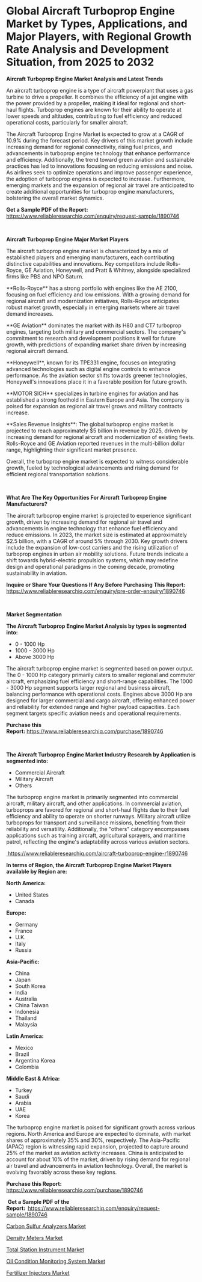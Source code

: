 <p><h1>Global Aircraft Turboprop Engine Market by Types, Applications, and Major Players, with Regional Growth Rate Analysis and Development Situation, from 2025 to 2032</h1></p><p><strong>Aircraft Turboprop Engine Market Analysis and Latest Trends</strong></p>
<p><p>An aircraft turboprop engine is a type of aircraft powerplant that uses a gas turbine to drive a propeller. It combines the efficiency of a jet engine with the power provided by a propeller, making it ideal for regional and short-haul flights. Turboprop engines are known for their ability to operate at lower speeds and altitudes, contributing to fuel efficiency and reduced operational costs, particularly for smaller aircraft.</p><p>The Aircraft Turboprop Engine Market is expected to grow at a CAGR of 10.9% during the forecast period. Key drivers of this market growth include increasing demand for regional connectivity, rising fuel prices, and advancements in turboprop engine technology that enhance performance and efficiency. Additionally, the trend toward green aviation and sustainable practices has led to innovations focusing on reducing emissions and noise. As airlines seek to optimize operations and improve passenger experience, the adoption of turboprop engines is expected to increase. Furthermore, emerging markets and the expansion of regional air travel are anticipated to create additional opportunities for turboprop engine manufacturers, bolstering the overall market dynamics.</p></p>
<p><strong>Get a Sample PDF of the Report:&nbsp;</strong> <a href="https://www.reliableresearchiq.com/enquiry/request-sample/1890746?utm_campaign=1842&utm_medium=2&utm_source=Github&utm_content=ia&utm_term=11042025&utm_id=aircraft-turboprop-engine">https://www.reliableresearchiq.com/enquiry/request-sample/1890746</a></p>
<p>&nbsp;</p>
<p><strong>Aircraft Turboprop Engine Major Market Players</strong></p>
<p><p>The aircraft turboprop engine market is characterized by a mix of established players and emerging manufacturers, each contributing distinctive capabilities and innovations. Key competitors include Rolls-Royce, GE Aviation, Honeywell, and Pratt & Whitney, alongside specialized firms like PBS and NPO Saturn.</p><p>**Rolls-Royce** has a strong portfolio with engines like the AE 2100, focusing on fuel efficiency and low emissions. With a growing demand for regional aircraft and modernization initiatives, Rolls-Royce anticipates robust market growth, especially in emerging markets where air travel demand increases.</p><p>**GE Aviation** dominates the market with its H80 and CT7 turboprop engines, targeting both military and commercial sectors. The company's commitment to research and development positions it well for future growth, with predictions of expanding market share driven by increasing regional aircraft demand.</p><p>**Honeywell**, known for its TPE331 engine, focuses on integrating advanced technologies such as digital engine controls to enhance performance. As the aviation sector shifts towards greener technologies, Honeywell's innovations place it in a favorable position for future growth.</p><p>**MOTOR SICH** specializes in turbine engines for aviation and has established a strong foothold in Eastern Europe and Asia. The company is poised for expansion as regional air travel grows and military contracts increase.</p><p>**Sales Revenue Insights**: The global turboprop engine market is projected to reach approximately $5 billion in revenue by 2025, driven by increasing demand for regional aircraft and modernization of existing fleets. Rolls-Royce and GE Aviation reported revenues in the multi-billion dollar range, highlighting their significant market presence.</p><p>Overall, the turboprop engine market is expected to witness considerable growth, fueled by technological advancements and rising demand for efficient regional transportation solutions.</p></p>
<p>&nbsp;</p>
<p><strong>What Are The Key Opportunities For Aircraft Turboprop Engine Manufacturers?</strong></p>
<p><p>The aircraft turboprop engine market is projected to experience significant growth, driven by increasing demand for regional air travel and advancements in engine technology that enhance fuel efficiency and reduce emissions. In 2023, the market size is estimated at approximately $2.5 billion, with a CAGR of around 5% through 2030. Key growth drivers include the expansion of low-cost carriers and the rising utilization of turboprop engines in urban air mobility solutions. Future trends indicate a shift towards hybrid-electric propulsion systems, which may redefine design and operational paradigms in the coming decade, promoting sustainability in aviation.</p></p>
<p><strong>Inquire or Share Your Questions If Any Before Purchasing This Report:</strong> <a href="https://www.reliableresearchiq.com/enquiry/pre-order-enquiry/1890746?utm_campaign=1842&utm_medium=2&utm_source=Github&utm_content=ia&utm_term=11042025&utm_id=aircraft-turboprop-engine">https://www.reliableresearchiq.com/enquiry/pre-order-enquiry/1890746</a></p>
<p>&nbsp;</p>
<p><strong>Market Segmentation</strong></p>
<p><strong>The Aircraft Turboprop Engine Market Analysis by types is segmented into:</strong></p>
<p><ul><li>0 - 1000 Hp</li><li>1000 - 3000 Hp</li><li>Above 3000 Hp</li></ul></p>
<p><p>The aircraft turboprop engine market is segmented based on power output. The 0 - 1000 Hp category primarily caters to smaller regional and commuter aircraft, emphasizing fuel efficiency and short-range capabilities. The 1000 - 3000 Hp segment supports larger regional and business aircraft, balancing performance with operational costs. Engines above 3000 Hp are designed for larger commercial and cargo aircraft, offering enhanced power and reliability for extended range and higher payload capacities. Each segment targets specific aviation needs and operational requirements.</p></p>
<p><strong>Purchase this Report:&nbsp;</strong><a href="https://www.reliableresearchiq.com/purchase/1890746?utm_campaign=1842&utm_medium=2&utm_source=Github&utm_content=ia&utm_term=11042025&utm_id=aircraft-turboprop-engine">https://www.reliableresearchiq.com/purchase/1890746</a></p>
<p>&nbsp;</p>
<p><strong>The Aircraft Turboprop Engine Market Industry Research by Application is segmented into:</strong></p>
<p><ul><li>Commercial Aircraft</li><li>Military Aircraft</li><li>Others</li></ul></p>
<p><p>The turboprop engine market is primarily segmented into commercial aircraft, military aircraft, and other applications. In commercial aviation, turboprops are favored for regional and short-haul flights due to their fuel efficiency and ability to operate on shorter runways. Military aircraft utilize turboprops for transport and surveillance missions, benefiting from their reliability and versatility. Additionally, the "others" category encompasses applications such as training aircraft, agricultural sprayers, and maritime patrol, reflecting the engine's adaptability across various aviation sectors.</p></p>
<p><a href="https://www.reliableresearchiq.com/aircraft-turboprop-engine-r1890746?utm_campaign=1842&utm_medium=2&utm_source=Github&utm_content=ia&utm_term=11042025&utm_id=aircraft-turboprop-engine">&nbsp;https://www.reliableresearchiq.com/aircraft-turboprop-engine-r1890746</a></p>
<p><strong>In terms of Region, the Aircraft Turboprop Engine Market Players available by Region are:</strong></p>
<p>
    <p> <strong> North America: </strong>
        <ul>
            <li>United States</li>
            <li>Canada</li>
        </ul>
        </p> 
    <p> <strong> Europe: </strong>
        <ul>
            <li>Germany</li>
            <li>France</li>
            <li>U.K.</li>
            <li>Italy</li>
            <li>Russia</li>
        </ul>
        </p> 
    <p> <strong> Asia-Pacific: </strong>
        <ul>
            <li>China</li>
            <li>Japan</li>
            <li>South Korea</li>
            <li>India</li>
            <li>Australia</li>
            <li>China Taiwan</li>
            <li>Indonesia</li>
            <li>Thailand</li>
            <li>Malaysia</li>
        </ul>
        </p> 
    <p> <strong> Latin America: </strong>
        <ul>
            <li>Mexico</li>
            <li>Brazil</li>
            <li>Argentina Korea</li>
            <li>Colombia</li>
        </ul>
        </p> 
    <p> <strong> Middle East & Africa: </strong>
        <ul>
            <li>Turkey</li>
            <li>Saudi</li>
            <li>Arabia</li>
            <li>UAE</li>
            <li>Korea</li>
        </ul>
    </p>
    </p>
<p><p>The turboprop engine market is poised for significant growth across various regions. North America and Europe are expected to dominate, with market shares of approximately 35% and 30%, respectively. The Asia-Pacific (APAC) region is witnessing rapid expansion, projected to capture around 25% of the market as aviation activity increases. China is anticipated to account for about 10% of the market, driven by rising demand for regional air travel and advancements in aviation technology. Overall, the market is evolving favorably across these key regions.</p></p>
<p><strong>Purchase this Report: </strong><a href="https://www.reliableresearchiq.com/purchase/1890746?utm_campaign=1842&utm_medium=2&utm_source=Github&utm_content=ia&utm_term=11042025&utm_id=aircraft-turboprop-engine">https://www.reliableresearchiq.com/purchase/1890746</a></p>
<p>&nbsp;<strong>Get a Sample PDF of the Report:&nbsp;&nbsp;</strong><a href="https://www.reliableresearchiq.com/enquiry/request-sample/1890746?utm_campaign=1842&utm_medium=2&utm_source=Github&utm_content=ia&utm_term=11042025&utm_id=aircraft-turboprop-engine">https://www.reliableresearchiq.com/enquiry/request-sample/1890746</a></p>
<p><strong></strong></p>
<p><p><a href="https://github.com/ceneabiruk11/Market-Research-Report-List-1/blob/main/carbon-sulfur-analyzers-market.md?utm_campaign=1842&utm_medium=2&utm_source=Github&utm_content=ia&utm_term=11042025&utm_id=aircraft-turboprop-engine">Carbon Sulfur Analyzers Market</a></p><p><a href="https://github.com/nontoengolo/Market-Research-Report-List-1/blob/main/density-meters-market.md?utm_campaign=1842&utm_medium=2&utm_source=Github&utm_content=ia&utm_term=11042025&utm_id=aircraft-turboprop-engine">Density Meters Market</a></p><p><a href="https://github.com/avikalitesjj/Market-Research-Report-List-1/blob/main/total-station-instrument-market.md?utm_campaign=1842&utm_medium=2&utm_source=Github&utm_content=ia&utm_term=11042025&utm_id=aircraft-turboprop-engine">Total Station Instrument Market</a></p><p><a href="https://github.com/pomasifilo/Market-Research-Report-List-1/blob/main/oil-condition-monitoring-system-market.md?utm_campaign=1842&utm_medium=2&utm_source=Github&utm_content=ia&utm_term=11042025&utm_id=aircraft-turboprop-engine">Oil Condition Monitoring System Market</a></p><p><a href="https://github.com/amramcocosxa/Market-Research-Report-List-1/blob/main/fertilizer-injectors-market.md?utm_campaign=1842&utm_medium=2&utm_source=Github&utm_content=ia&utm_term=11042025&utm_id=aircraft-turboprop-engine">Fertilizer Injectors Market</a></p></p>